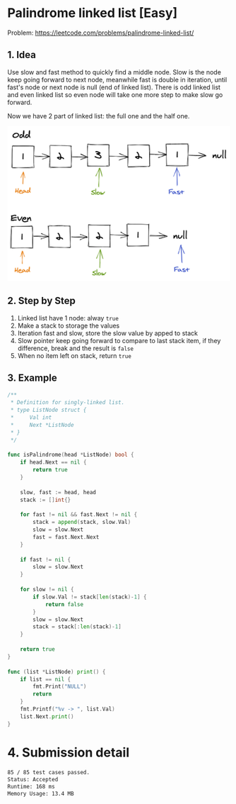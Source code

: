 # Palindrome linked list [Easy]

Problem: https://leetcode.com/problems/palindrome-linked-list/

## 1. Idea

Use slow and fast method to quickly find a middle node. Slow is the node keep
going forward to next node, meanwhile fast is double in iteration, until fast's
node or next node is null (end of linked list). There is odd linked list and
even linked list so even node will take one more step to make slow go forward.

Now we have 2 part of linked list: the full one and the half one.

![Slow n Fast](slow-n-fast.png)

## 2. Step by Step

1. Linked list have 1 node: alway `true`
2. Make a stack to storage the values
3. Iteration fast and slow, store the slow value by apped to stack
4. Slow pointer keep going forward to compare to last stack item, if they
difference, break and the result is `false`
5. When no item left on stack, return `true`

## 3. Example

```go
/**
 * Definition for singly-linked list.
 * type ListNode struct {
 *     Val int
 *     Next *ListNode
 * }
 */

func isPalindrome(head *ListNode) bool {
	if head.Next == nil {
		return true
	}

	slow, fast := head, head
	stack := []int{}

	for fast != nil && fast.Next != nil {
		stack = append(stack, slow.Val)
		slow = slow.Next
		fast = fast.Next.Next
	}

	if fast != nil {
		slow = slow.Next
	}

	for slow != nil {
		if slow.Val != stack[len(stack)-1] {
			return false
		}
		slow = slow.Next
		stack = stack[:len(stack)-1]
	}

	return true
}

func (list *ListNode) print() {
	if list == nil {
		fmt.Print("NULL")
		return
	}
	fmt.Printf("%v -> ", list.Val)
	list.Next.print()
}
```

# 4. Submission detail

```
85 / 85 test cases passed.
Status: Accepted
Runtime: 168 ms
Memory Usage: 13.4 MB
```